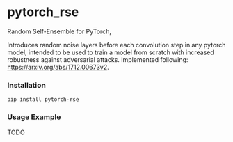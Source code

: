 # pytorch_rse
Random Self-Ensemble for PyTorch, 

Introduces random noise layers before each convolution step in any pytorch model, intended to be used to train a model from scratch with increased robustness against adversarial attacks. Implemented following: https://arxiv.org/abs/1712.00673v2.

### Installation

```
pip install pytorch-rse
```

### Usage Example

TODO
